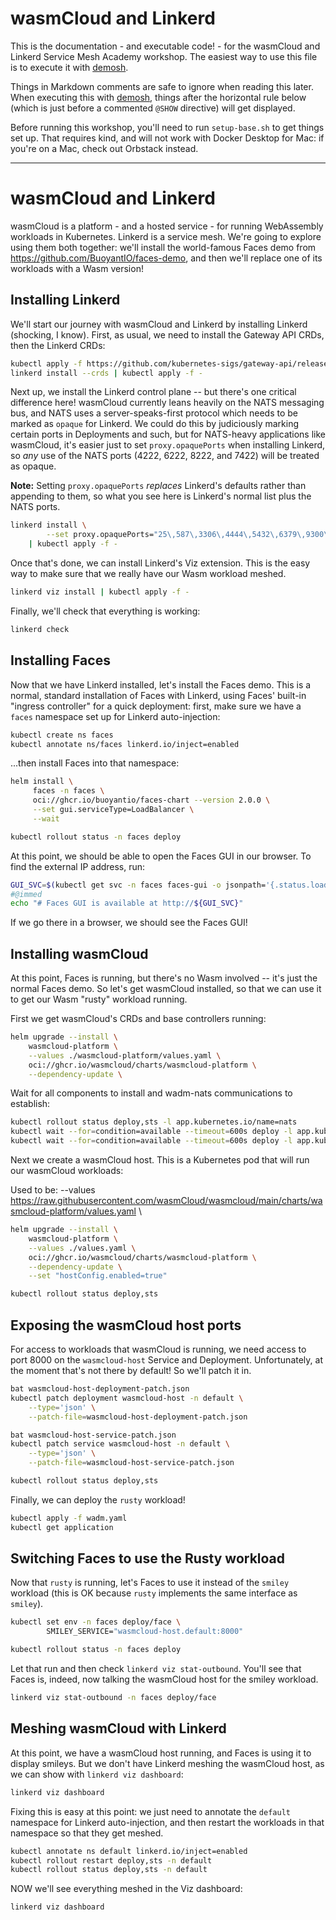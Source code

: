 <!--
SPDX-FileCopyrightText: 2024 Buoyant Inc.
SPDX-License-Identifier: Apache-2.0

SMA-Description: wasmCloud and Linkerd
-->

# wasmCloud and Linkerd

This is the documentation - and executable code! - for the wasmCloud and
Linkerd Service Mesh Academy workshop. The easiest way to use this file is to
execute it with [demosh].

Things in Markdown comments are safe to ignore when reading this later. When
executing this with [demosh], things after the horizontal rule below (which
is just before a commented `@SHOW` directive) will get displayed.

[demosh]: https://github.com/BuoyantIO/demosh

Before running this workshop, you'll need to run `setup-base.sh` to get things
set up. That requires kind, and will not work with Docker Desktop for Mac: if
you're on a Mac, check out Orbstack instead.

<!-- @import demosh/check-requirements.sh -->
<!-- @start_livecast -->
---
<!-- @SHOW -->

# wasmCloud and Linkerd

wasmCloud is a platform - and a hosted service - for running WebAssembly
workloads in Kubernetes. Linkerd is a service mesh. We're going to explore
using them both together: we'll install the world-famous Faces demo from
https://github.com/BuoyantIO/faces-demo, and then we'll replace one of its
workloads with a Wasm version!

## Installing Linkerd

We'll start our journey with wasmCloud and Linkerd by installing Linkerd
(shocking, I know). First, as usual, we need to install the Gateway API CRDs,
then the Linkerd CRDs:

```bash
kubectl apply -f https://github.com/kubernetes-sigs/gateway-api/releases/download/v1.3.0/standard-install.yaml
linkerd install --crds | kubectl apply -f -
```

<!-- @wait_clear -->

Next up, we install the Linkerd control plane -- but there's one critical
difference here! wasmCloud currently leans heavily on the NATS messaging bus,
and NATS uses a server-speaks-first protocol which needs to be marked as
`opaque` for Linkerd. We could do this by judiciously marking certain ports in
Deployments and such, but for NATS-heavy applications like wasmCloud, it's
easier just to set `proxy.opaquePorts` when installing Linkerd, so _any_ use
of the NATS ports (4222, 6222, 8222, and 7422) will be treated as opaque.

**Note:** Setting `proxy.opaquePorts` _replaces_ Linkerd's defaults rather
than appending to them, so what you see here is Linkerd's normal list plus the
NATS ports.

```bash
linkerd install \
        --set proxy.opaquePorts="25\,587\,3306\,4444\,5432\,6379\,9300\,11211\,4222\,6222\,8222\,7422" \
    | kubectl apply -f -
```

<!-- @wait_clear -->

Once that's done, we can install Linkerd's Viz extension. This is the easy way
to make sure that we really have our Wasm workload meshed.

```bash
linkerd viz install | kubectl apply -f -
```

Finally, we'll check that everything is working:

```bash
linkerd check
```

<!-- @wait_clear -->

## Installing Faces

Now that we have Linkerd installed, let's install the Faces demo. This is a
normal, standard installation of Faces with Linkerd, using Faces' built-in
"ingress controller" for a quick deployment: first, make sure we have a
`faces` namespace set up for Linkerd auto-injection:

```bash
kubectl create ns faces
kubectl annotate ns/faces linkerd.io/inject=enabled
```

...then install Faces into that namespace:

```bash
helm install \
     faces -n faces \
     oci://ghcr.io/buoyantio/faces-chart --version 2.0.0 \
     --set gui.serviceType=LoadBalancer \
     --wait

kubectl rollout status -n faces deploy
```

At this point, we should be able to open the Faces GUI in our browser. To find the external IP address, run:

```bash
GUI_SVC=$(kubectl get svc -n faces faces-gui -o jsonpath='{.status.loadBalancer.ingress[0].ip}')
#@immed
echo "# Faces GUI is available at http://${GUI_SVC}"
```

If we go there in a browser, we should see the Faces GUI!

<!-- @browser_then_terminal -->

## Installing wasmCloud

At this point, Faces is running, but there's no Wasm involved -- it's just the
normal Faces demo. So let's get wasmCloud installed, so that we can use it to
get our Wasm "rusty" workload running.

First we get wasmCloud's CRDs and base controllers running:

```bash
helm upgrade --install \
    wasmcloud-platform \
    --values ./wasmcloud-platform/values.yaml \
    oci://ghcr.io/wasmcloud/charts/wasmcloud-platform \
    --dependency-update \
```

Wait for all components to install and wadm-nats communications to establish:

```bash
kubectl rollout status deploy,sts -l app.kubernetes.io/name=nats
kubectl wait --for=condition=available --timeout=600s deploy -l app.kubernetes.io/name=wadm
kubectl wait --for=condition=available --timeout=600s deploy -l app.kubernetes.io/name=wasmcloud-operator
```

Next we create a wasmCloud host. This is a Kubernetes pod that will run our
wasmCloud workloads:

Used to be:
    --values https://raw.githubusercontent.com/wasmCloud/wasmcloud/main/charts/wasmcloud-platform/values.yaml \


```bash
helm upgrade --install \
    wasmcloud-platform \
    --values ./values.yaml \
    oci://ghcr.io/wasmcloud/charts/wasmcloud-platform \
    --dependency-update \
    --set "hostConfig.enabled=true"

kubectl rollout status deploy,sts
```

## Exposing the wasmCloud host ports

For access to workloads that wasmCloud is running, we need access to port 8000
on the `wasmcloud-host` Service and Deployment. Unfortunately, at the moment that's not there by default! So we'll patch it in.

```bash
bat wasmcloud-host-deployment-patch.json
kubectl patch deployment wasmcloud-host -n default \
    --type='json' \
    --patch-file=wasmcloud-host-deployment-patch.json

bat wasmcloud-host-service-patch.json
kubectl patch service wasmcloud-host -n default \
    --type='json' \
    --patch-file=wasmcloud-host-service-patch.json

kubectl rollout status deploy,sts
```

Finally, we can deploy the `rusty` workload!

```bash
kubectl apply -f wadm.yaml
kubectl get application
```

## Switching Faces to use the Rusty workload

Now that `rusty` is running, let's Faces to use it instead of the `smiley` workload (this is OK because `rusty` implements the same interface as `smiley`).

```bash
kubectl set env -n faces deploy/face \
        SMILEY_SERVICE="wasmcloud-host.default:8000"

kubectl rollout status -n faces deploy
```

Let that run and then check `linkerd viz stat-outbound`. You'll see that Faces
is, indeed, now talking the wasmCloud host for the smiley workload.

```bash
linkerd viz stat-outbound -n faces deploy/face
```

<!-- @wait_clear -->

## Meshing wasmCloud with Linkerd

At this point, we have a wasmCloud host running, and Faces is using it to
display smileys. But we don't have Linkerd meshing the wasmCloud host, as we
can show with `linkerd viz dashboard`:

```bash
linkerd viz dashboard
```

Fixing this is easy at this point: we just need to annotate the `default`
namespace for Linkerd auto-injection, and then restart the workloads in that
namespace so that they get meshed.

```bash
kubectl annotate ns default linkerd.io/inject=enabled
kubectl rollout restart deploy,sts -n default
kubectl rollout status deploy,sts -n default
```

NOW we'll see everything meshed in the Viz dashboard:

```bash
linkerd viz dashboard
```
